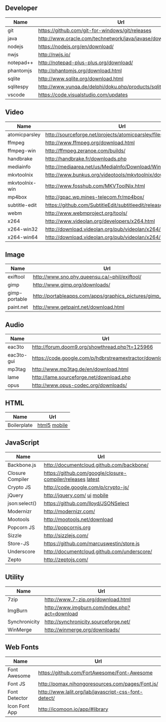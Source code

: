 
## Developer
Name          | Url                                                                | Version
----          | ---                                                                | ---
git           | https://github.com/git-for-windows/git/releases                    | 2.6.1
java          | http://www.oracle.com/technetwork/java/javase/downloads/index.html | 8u60
nodejs        | https://nodejs.org/en/download/                                    | 4.1.2
nwjs          | http://nwjs.io/                                                    | 0.12.3
notepad++     | http://notepad-plus-plus.org/download/                             | 6.8.3
phantomjs     | http://phantomjs.org/download.html                                 | 2.0.0
sqlite        | http://www.sqlite.org/download.html                                | 3.8.11
sqlitespy     | http://www.yunqa.de/delphi/doku.php/products/sqlitespy/index       | 1.9.10
vscode        | https://code.visualstudio.com/updates                              | 0.8.0

## Video
Name           | Url                                                                | Version
----           | ---                                                                | ---
atomicparsley  | http://sourceforge.net/projects/atomicparsley/files/atomicparsley/ | 0.9.0
ffmpeg         | http://www.ffmpeg.org/download.html                                | 2.8
ffmpeg-win     | http://ffmpeg.zeranoe.com/builds/                                  | 
handbrake      | http://handbrake.fr/downloads.php                                  | 0.10.2
mediainfo      | http://mediaarea.net/us/MediaInfo/Download/Windows                 | 0.7.78
mkvtoolnix     | http://www.bunkus.org/videotools/mkvtoolnix/downloads.html         | 8.4.0
mkvtoolnix-win | http://www.fosshub.com/MKVToolNix.html                             | 8.4.0
mp4box         | http://gpac.wp.mines-telecom.fr/mp4box/                            | 0.5.2
subtitle-edit  | https://github.com/SubtitleEdit/subtitleedit/releases              | 3.4.10
webm           | http://www.webmproject.org/tools/                                  | 
x264           | http://www.videolan.org/developers/x264.html                       | 
x264-win32     | http://download.videolan.org/pub/videolan/x264/binaries/win32/     | 
x264-win64     | http://download.videolan.org/pub/videolan/x264/binaries/win64/     | 

## Image
Name          | Url                                                                | Version
----          | ---                                                                | ---
exiftool      | http://www.sno.phy.queensu.ca/~phil/exiftool/                      | 10.01
gimp          | http://www.gimp.org/downloads/                                     | 2.8.14
gimp-portable | http://portableapps.com/apps/graphics_pictures/gimp_portable       | 2.8.14
paint.net     | http://www.getpaint.net/download.html                              | 4.0.6

## Audio
Name       | Url                                                          | Version
---        | ---                                                          | ---
eac3to     | http://forum.doom9.org/showthread.php?t=125966               | 3.2.9
eac3to-gui | https://code.google.com/p/hdbrstreamextractor/downloads/list | 0.8
mp3tag     | http://www.mp3tag.de/en/download.html                        | 2.71
lame       | http://lame.sourceforge.net/download.php                     | 3.99
opus       | http://www.opus-codec.org/downloads/                         | 0.1.9

## HTML
Name        | Url
----        | ---
Boilerplate | [html5](http://html5boilerplate.com) [mobile](http://html5boilerplate.com/mobile)

## JavaScript
Name             | Url
----             | ---
Backbone.js      | http://documentcloud.github.com/backbone/
Closure Compiler | https://github.com/google/closure-compiler/releases [latest](http://dl.google.com/closure-compiler/compiler-latest.zip)
Crypto JS        | http://code.google.com/p/crypto-js/
jQuery           | http://jquery.com/ [ui](http://jqueryui.com/) [mobile](http://jquerymobile.com/)
json:select()    | https://github.com/lloyd/JSONSelect
Modernizr        | http://modernizr.com/
Mootools         | http://mootools.net/download
Popcorn JS       | http://popcornjs.org
Sizzle           | http://sizzlejs.com/
Store-JS         | https://github.com/marcuswestin/store.js
Underscore       | http://documentcloud.github.com/underscore/
Zepto            | http://zeptojs.com/

## Utility
Name          | Url
----          | ---
7zip          | http://www.7-zip.org/download.html
ImgBurn       | http://www.imgburn.com/index.php?act=download
Synchronicity | http://synchronicity.sourceforge.net/
WinMerge      | http://winmerge.org/downloads/

## Web Fonts
Name          | Url
----          | ---
Font Awesome  | https://github.com/FortAwesome/Font-Awesome
Font JS       | http://pomax.nihongoresources.com/pages/Font.js/
Font Detector | http://www.lalit.org/lab/javascript-css-font-detect/
Icon Font App | http://icomoon.io/app/#library

